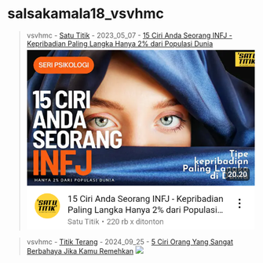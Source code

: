 # salsakamala18_vsvhmc
> vsvhmc - [Satu Titik](https://m.youtube.com/@satutitikkehidupan) - 2023_05_07 - [15 Ciri Anda Seorang INFJ - Kepribadian Paling Langka Hanya 2% dari Populasi Dunia](https://youtu.be/wGVOosj2Sn0) <img src="media/wGVOosj2Sn0/Screenshot_2024-11-13-14-00-10-60.png">


> vsvhmc - [Titik Terang](https://m.youtube.com/@TitikTerang.) - 2024_09_25 - [5 Ciri Orang Yang Sangat Berbahaya Jika Kamu Remehkan](https://youtu.be/398hRctaKDY) <img src="media/398hRctaKDY/">

